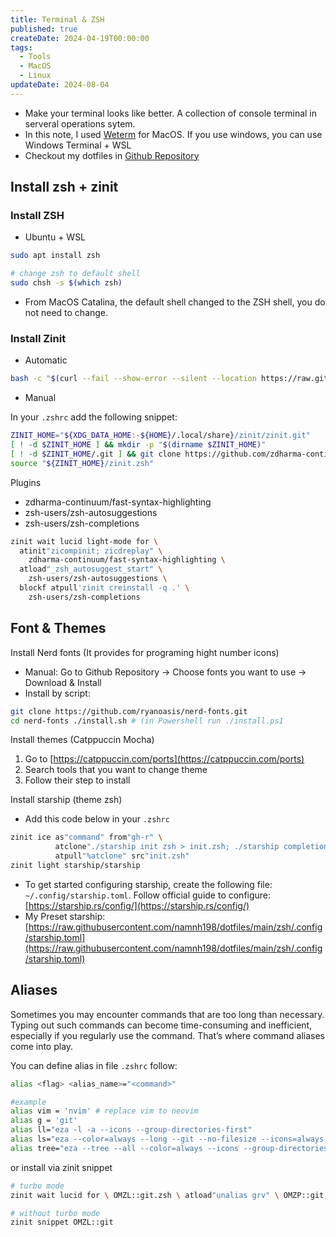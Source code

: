 ```yaml
---
title: Terminal & ZSH
published: true
createDate: 2024-04-19T00:00:00
tags:
  - Tools
  - MacOS
  - Linux
updateDate: 2024-08-04
---
```

- Make your terminal looks like better. A collection of console terminal in serveral operations sytem.
- In this note, I used [Weterm](https://wezfurlong.org/wezterm/) for MacOS. If you use windows, you can use Windows Terminal + WSL
- Checkout my dotfiles in [Github Repository](https://github.com/namnh198/dotfiles)
## Install zsh + zinit
### Install ZSH

- Ubuntu + WSL

```bash frame="none"
sudo apt install zsh

# change zsh to default shell
sudo chsh -s $(which zsh)

```

- From MacOS Catalina, the default shell changed to the ZSH shell, you do not need to change.
### Install Zinit

- Automatic

```bash frame="none"
bash -c "$(curl --fail --show-error --silent --location https://raw.githubusercontent.com/zdharma-continuum/zinit/HEAD/scripts/install.sh)"
```

- Manual

In your `.zshrc` add the following snippet:

```zsh title=".zshrc"
ZINIT_HOME="${XDG_DATA_HOME:-${HOME}/.local/share}/zinit/zinit.git"
[ ! -d $ZINIT_HOME ] && mkdir -p "$(dirname $ZINIT_HOME)"
[ ! -d $ZINIT_HOME/.git ] && git clone https://github.com/zdharma-continuum/zinit.git "$ZINIT_HOME"
source "${ZINIT_HOME}/zinit.zsh"
```

Plugins

- zdharma-continuum/fast-syntax-highlighting
- zsh-users/zsh-autosuggestions
- zsh-users/zsh-completions

```zsh title=".zshrc"
zinit wait lucid light-mode for \
  atinit"zicompinit; zicdreplay" \
    zdharma-continuum/fast-syntax-highlighting \
  atload"_zsh_autosuggest_start" \
    zsh-users/zsh-autosuggestions \
  blockf atpull'zinit creinstall -q .' \
    zsh-users/zsh-completions
```

## Font & Themes

Install Nerd fonts (It provides for programing hight number icons)
- Manual: Go to Github Repository -> Choose fonts you want to use -> Download & Install
- Install by script:
```bash frame="none"
git clone https://github.com/ryanoasis/nerd-fonts.git 
cd nerd-fonts ./install.sh # (in Powershell run ./install.ps1
```

Install themes (Catppuccin Mocha)
1. Go to [https://catppuccin.com/ports](https://catppuccin.com/ports)
2. Search tools that you want to change theme
3. Follow their step to install

Install starship (theme zsh)

- Add this code below in your `.zshrc`
```bash
zinit ice as"command" from"gh-r" \
          atclone"./starship init zsh > init.zsh; ./starship completions zsh > _starship" \
          atpull"%atclone" src"init.zsh"
zinit light starship/starship
```
- To get started configuring starship, create the following file: `~/.config/starship.toml`. Follow official guide to configure: [https://starship.rs/config/](https://starship.rs/config/)
- My Preset starship: [https://raw.githubusercontent.com/namnh198/dotfiles/main/zsh/.config/starship.toml](https://raw.githubusercontent.com/namnh198/dotfiles/main/zsh/.config/starship.toml)

## Aliases 
Sometimes you may encounter commands that are too long than necessary. Typing out such commands can become time-consuming and inefficient, especially if you regularly use the command. That’s where command aliases come into play.

You can define alias in file `.zshrc` follow:

```bash
alias <flag> <alias_name>="<command>"

#example
alias vim = 'nvim' # replace vim to neovim
alias g = 'git'
alias ll="eza -l -a --icons --group-directories-first"
alias ls="eza --color=always --long --git --no-filesize --icons=always --no-time --no-user --no-permissions --group-directories-first"
alias tree="eza --tree --all --color=always --icons --group-directories-first"
```

or install via zinit snippet

```bash
# turbo mode
zinit wait lucid for \ OMZL::git.zsh \ atload"unalias grv" \ OMZP::git

# without turbo mode
zinit snippet OMZL::git
```